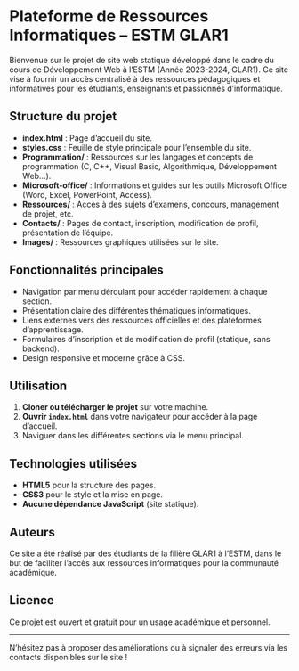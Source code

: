 # Plateforme de Ressources Informatiques – ESTM GLAR1

Bienvenue sur le projet de site web statique développé dans le cadre du cours de Développement Web à l’ESTM (Année 2023-2024, GLAR1). Ce site vise à fournir un accès centralisé à des ressources pédagogiques et informatives pour les étudiants, enseignants et passionnés d’informatique.

## Structure du projet

- **index.html** : Page d’accueil du site.
- **styles.css** : Feuille de style principale pour l’ensemble du site.
- **Programmation/** : Ressources sur les langages et concepts de programmation (C, C++, Visual Basic, Algorithmique, Développement Web…).
- **Microsoft-office/** : Informations et guides sur les outils Microsoft Office (Word, Excel, PowerPoint, Access).
- **Ressources/** : Accès à des sujets d’examens, concours, management de projet, etc.
- **Contacts/** : Pages de contact, inscription, modification de profil, présentation de l’équipe.
- **Images/** : Ressources graphiques utilisées sur le site.

## Fonctionnalités principales

- Navigation par menu déroulant pour accéder rapidement à chaque section.
- Présentation claire des différentes thématiques informatiques.
- Liens externes vers des ressources officielles et des plateformes d’apprentissage.
- Formulaires d’inscription et de modification de profil (statique, sans backend).
- Design responsive et moderne grâce à CSS.

## Utilisation

1. **Cloner ou télécharger le projet** sur votre machine.
2. **Ouvrir `index.html`** dans votre navigateur pour accéder à la page d’accueil.
3. Naviguer dans les différentes sections via le menu principal.

## Technologies utilisées

- **HTML5** pour la structure des pages.
- **CSS3** pour le style et la mise en page.
- **Aucune dépendance JavaScript** (site statique).

## Auteurs

Ce site a été réalisé par des étudiants de la filière GLAR1 à l’ESTM, dans le but de faciliter l’accès aux ressources informatiques pour la communauté académique.

## Licence

Ce projet est ouvert et gratuit pour un usage académique et personnel.

---

N’hésitez pas à proposer des améliorations ou à signaler des erreurs via les contacts disponibles sur le site !